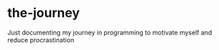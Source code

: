 # the-journey
Just documenting my journey in programming to motivate myself and reduce procrastination
